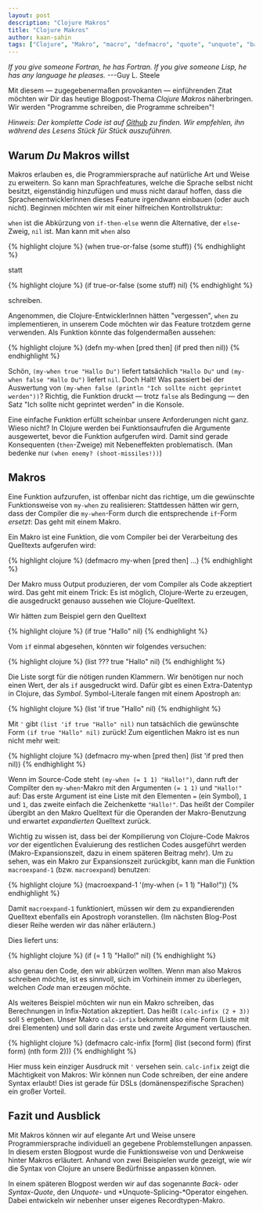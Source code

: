 ```yaml
---
layout: post
description: "Clojure Makros"
title: "Clojure Makros"
author: kaan-sahin
tags: ["Clojure", "Makro", "macro", "defmacro", "quote", "unquote", "backquote", "quasiquote"]
---
```


*If you give someone Fortran, he has Fortran. If you give someone Lisp, he has any language he pleases.*
  ---Guy L. Steele

Mit diesem &mdash; zugegebenermaßen provokanten &mdash; einführenden Zitat möchten wir Dir
das heutige Blogpost-Thema *Clojure Makros* näherbringen.
Wir werden "Programme schreiben, die Programme schreiben"!

<!-- more start -->

*Hinweis: Der komplette Code ist auf
[Github](https://github.com/kaaninho/clojure-macros-example)
zu finden. Wir empfehlen, ihn während des Lesens Stück für Stück auszuführen.*

## Warum *Du* Makros willst

Makros erlauben es, die Programmiersprache auf natürliche Art und Weise zu erweitern.
So kann man Sprachfeatures, welche die Sprache selbst nicht besitzt,
eigenständig hinzufügen und muss nicht darauf hoffen, dass die SprachenentwicklerInnen
dieses Feature irgendwann einbauen (oder auch nicht).
Beginnen möchten wir mit einer hilfreichen Kontrollstruktur:

`when` ist die Abkürzung von `if-then-else` wenn die Alternative, der `else`-Zweig,
`nil` ist.
Man kann mit `when` also

{% highlight clojure %}
(when true-or-false
      (some stuff))
{% endhighlight %}

statt

{% highlight clojure %}
(if true-or-false
    (some stuff)
    nil)
{% endhighlight %}

schreiben.

Angenommen, die Clojure-EntwicklerInnen hätten "vergessen", `when` zu implementieren,
in unserem Code möchten wir das Feature trotzdem gerne verwenden.
Als Funktion könnte das folgendermaßen aussehen:

{% highlight clojure %}
(defn my-when
  [pred then]
  (if pred
      then
      nil))
{% endhighlight %}

Schön, `(my-when true "Hallo Du")` liefert tatsächlich `"Hallo Du"` und
`(my-when false "Hallo Du")` liefert `nil`.
Doch Halt! Was passiert bei der Auswertung von
`(my-when false (println "Ich sollte nicht geprintet werden"))`?
Richtig, die Funktion druckt &mdash; trotz `false` als Bedingung &mdash;
den Satz "Ich sollte nicht geprintet werden" in die Konsole.

Eine einfache Funktion erfüllt scheinbar unsere Anforderungen nicht ganz.
Wieso nicht? In Clojure werden bei Funktionsaufrufen die Argumente
ausgewertet, bevor die Funktion aufgerufen wird.
Damit sind gerade Konsequenten (`then`-Zweige)  mit Nebeneffekten problematisch.
(Man bedenke nur `(when enemy? (shoot-missiles!))`)

## Makros

Eine Funktion aufzurufen, ist offenbar nicht das richtige, um die
gewünschte Funktionsweise von `my-when` zu realisieren: Stattdessen
hätten wir gern, dass der Compiler die `my-when`-Form durch die
entsprechende `if`-Form *ersetzt*: Das geht mit einem Makro.

Ein Makro ist eine Funktion, die vom Compiler bei der Verarbeitung des
Quelltexts aufgerufen wird:

{% highlight clojure %}
(defmacro my-when
  [pred then]
  ...)
{% endhighlight %}

Der Makro muss Output produzieren, der vom Compiler als Code
akzeptiert wird.  Das geht mit einem Trick: Es ist möglich,
Clojure-Werte zu erzeugen, die ausgedruckt genauso aussehen wie
Clojure-Quelltext.

Wir hätten zum Beispiel gern den Quelltext

{% highlight clojure %}
(if true "Hallo" nil)
{% endhighlight %}

Vom `if` einmal abgesehen, könnten wir folgendes versuchen:

{% highlight clojure %}
(list ??? true
      "Hallo"
      nil)
{% endhighlight %}

Die Liste sorgt für die nötigen runden Klammern.  Wir benötigen nur
noch einen Wert, der als `if` ausgedruckt wird.  Dafür gibt es einen
Extra-Datentyp in Clojure, das *Symbol*.  Symbol-Literale fangen mit
einem Apostroph an:

{% highlight clojure %}
(list 'if true
      "Hallo"
      nil)
{% endhighlight %}

Mit `'` gibt `(list 'if true "Hallo" nil)` nun tatsächlich die gewünschte Form
`(if true "Hallo" nil)` zurück! Zum eigentlichen Makro ist es nun nicht mehr weit:

{% highlight clojure %}
(defmacro my-when
  [pred then]
  (list 'if pred
        then
        nil))
{% endhighlight %}

Wenn im Source-Code steht `(my-when (= 1 1) "Hallo!")`, dann ruft der
Compilter den `my-when`-Makro mit den Argumenten `(= 1 1)`  und
`"Hallo!"` auf: Das erste Argument ist eine Liste mit den Elementen
`=` (ein Symbol), `1` und `1`, das zweite einfach die Zeichenkette
`"Hallo!"`.  Das heißt der Compiler übergibt an den Makro Quelltext
für die Operanden der Makro-Benutzung und erwartet *expandierten*
Quelltext zurück.

Wichtig zu wissen ist, dass bei der Kompilierung von Clojure-Code Makros *vor* der
eigentlichen Evaluierung des restlichen Codes ausgeführt werden
(Makro-Expansionszeit, dazu in einem späteren Beitrag mehr). 
Um zu sehen, was ein Makro zur Expansionszeit zurückgibt, kann man die Funktion
`macroexpand-1` (bzw. `macroexpand`) benutzen:

{% highlight clojure %}
(macroexpand-1 '(my-when (= 1 1)
                         "Hallo!"))
{% endhighlight %}

Damit `macroexpand-1` funktioniert, müssen wir dem zu expandierenden
Quelltext ebenfalls ein Apostroph voranstellen.  (Im nächsten Blog-Post
dieser Reihe werden wir das näher erläutern.)

Dies liefert uns:

{% highlight clojure %}
(if (= 1 1) "Hallo!" nil)
{% endhighlight %}

also genau den Code, den wir abkürzen wollten.
Wenn man also Makros schreiben möchte, ist es sinnvoll, sich im Vorhinein
immer zu überlegen, welchen *Code* man erzeugen möchte.

Als weiteres Beispiel möchten wir nun ein Makro schreiben,
das Berechnungen in Infix-Notation akzeptiert.
Das heißt `(calc-infix (2 + 3))` soll `5` ergeben.
Unser Makro `calc-infix` bekommt also eine Form
(Liste mit drei Elementen) und soll darin das erste und zweite Argument vertauschen.

{% highlight clojure %}
(defmacro calc-infix
  [form]
  (list (second form) (first form) (nth form 2)))
{% endhighlight %}

Hier muss kein einziger Ausdruck mit `'` versehen sein.
`calc-infix` zeigt die Mächtigkeit von Makros:
Wir können nun Code schreiben, der eine andere Syntax erlaubt! Dies ist gerade für
DSLs (domänenspezifische Sprachen) ein großer Vorteil.


## Fazit und Ausblick

Mit Makros können wir auf elegante Art und Weise unsere Programmiersprache individuell
an gegebene Problemstellungen anpassen.
In diesem ersten Blogpost wurde die Funktionsweise von und Denkweise hinter Makros
erläutert. Anhand von zwei Beispielen wurde gezeigt, wie wir die Syntax von Clojure
an unsere Bedürfnisse anpassen können.

In einem späteren Blogpost werden wir auf das sogenannte *Back-* oder *Syntax-Quote*, den *Unquote-* und *Unquote-Splicing-*Operator eingehen.
Dabei entwickeln wir nebenher unser eigenes Recordtypen-Makro.

<!-- more end -->
